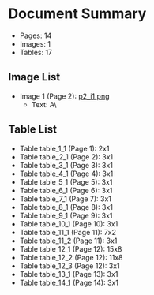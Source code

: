 # Document Summary

- Pages: 14
- Images: 1
- Tables: 17

## Image List

- Image 1 (Page 2): [p2_i1.png](pdf_images/p2_i1.png)
  - Text: A\

## Table List

- Table table_1_1 (Page 1): 2x1
- Table table_2_1 (Page 2): 3x1
- Table table_3_1 (Page 3): 3x1
- Table table_4_1 (Page 4): 3x1
- Table table_5_1 (Page 5): 3x1
- Table table_6_1 (Page 6): 3x1
- Table table_7_1 (Page 7): 3x1
- Table table_8_1 (Page 8): 3x1
- Table table_9_1 (Page 9): 3x1
- Table table_10_1 (Page 10): 3x1
- Table table_11_1 (Page 11): 7x2
- Table table_11_2 (Page 11): 3x1
- Table table_12_1 (Page 12): 15x8
- Table table_12_2 (Page 12): 11x8
- Table table_12_3 (Page 12): 3x1
- Table table_13_1 (Page 13): 3x1
- Table table_14_1 (Page 14): 3x1
